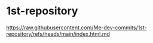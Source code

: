 # 1st-repository
https://raw.githubusercontent.com/Me-dev-commits/1st-repository/refs/heads/main/index.html.md
